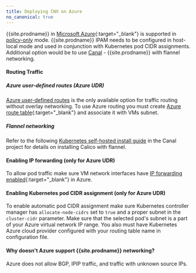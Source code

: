```yaml
---
title: Deploying CNX on Azure
no_canonical: true
---
```


{{site.prodname}} in [Microsoft Azure][Azure]{:target="_blank"} is supported in [policy-only][PolicyMode] mode. {{site.prodname}} IPAM needs to be configured in host-local mode and used in conjunction with Kubernetes pod CIDR assignments. Additional option would be to use [Canal][Canal] - {{site.prodname}} with flannel networking.

#### Routing Traffic

##### Azure user-defined routes (Azure UDR)

[Azure user-defined routes][AzureUDR] is the only available option for traffic routing without overlay networking. To use Azure routing you must create [Azure route table][AzureUDRCreate]{:target="_blank"} and associatе it with VMs subnet.

##### Flannel networking

Refer to the following [Kubernetes self-hosted install guide][CanalGuide] in the Canal project for details on installing Calico with flannel.

#### Enabling IP forwarding (only for Azure UDR)

To allow pod traffic make sure VM network interfaces have [IP forwarding enabled][AzureIPForward]{:target="_blank"} in Azure.

#### Enabling Kubernetes pod CIDR assignment (only for Azure UDR)

To enable automatic pod CIDR assignment make sure Kubernetes controller manager has `allocate-node-cidrs` set to `true`
and a proper subnet in the `cluster-cidr` parameter. Make sure that the selected pod's subnet is a part of your Azure virtual network IP range.
You also must have Kubernetes Azure cloud provider configured with your routing table name in configuration file.

#### Why doesn't Azure support {{site.prodname}} networking?

Azure does not allow BGP, IPIP traffic, and traffic with unknown source IPs.

[Azure]: https://azure.microsoft.com
[AzureIPForward]: https://docs.microsoft.com/en-us/azure/virtual-network/virtual-network-network-interface#enable-or-disable-ip-forwarding
[AzureUDR]: https://docs.microsoft.com/en-us/azure/virtual-network/virtual-networks-udr-overview#user-defined
[AzureUDRCreate]: https://docs.microsoft.com/en-us/azure/virtual-network/create-user-defined-route-portal
[Canal]: https://github.com/projectcalico/canal
[CanalGuide]: https://github.com/projectcalico/canal/blob/master/k8s-install/README.md
[PolicyMode]: {{site.baseurl}}/{{page.version}}/getting-started/kubernetes/installation/hosted/kubernetes-datastore/#policy-only
